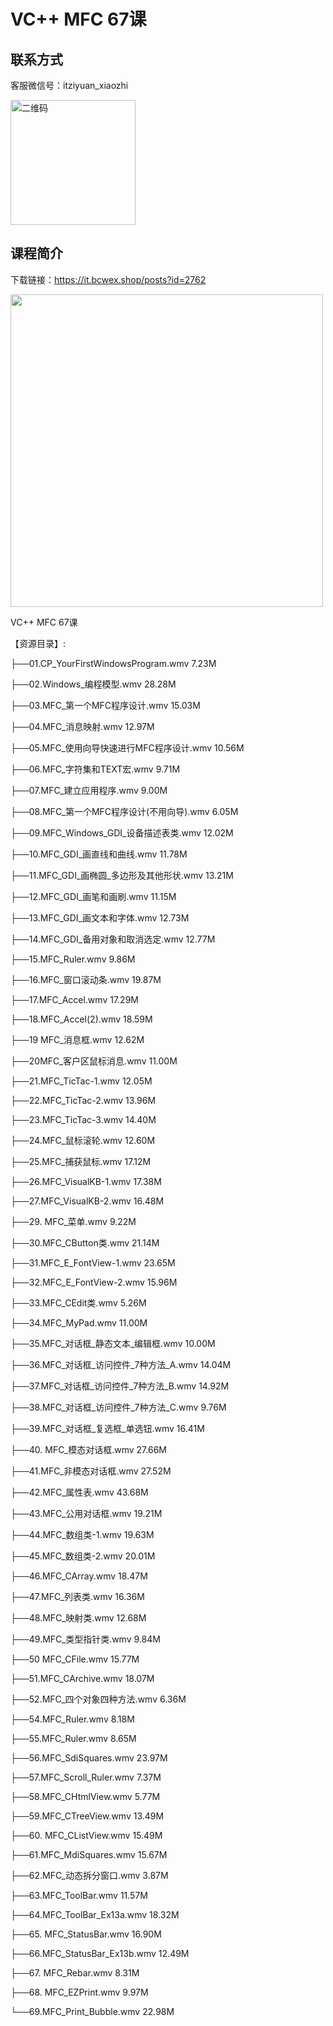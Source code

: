 # VC++ MFC 67课

## 联系方式

客服微信号：itziyuan_xiaozhi

<img src="https://ziyuanyun.oss-cn-guangzhou.aliyuncs.com/common/20240614073449/666b82192834a.jpg" width="200" height="200" alt="二维码">

## 课程简介

下载链接：https://it.bcwex.shop/posts?id=2762

<img src="https://ziyuanyun.oss-cn-guangzhou.aliyuncs.com/yun/20240515184303/664491b7a6211.jpg" width="500" alt="">

  VC++ MFC 67课



 【资源目录】:

 ├──01.CP_YourFirstWindowsProgram.wmv 7.23M

 ├──02.Windows_编程模型.wmv 28.28M

 ├──03.MFC_第一个MFC程序设计.wmv 15.03M

 ├──04.MFC_消息映射.wmv 12.97M

 ├──05.MFC_使用向导快速进行MFC程序设计.wmv 10.56M

 ├──06.MFC_字符集和TEXT宏.wmv 9.71M

 ├──07.MFC_建立应用程序.wmv 9.00M

 ├──08.MFC_第一个MFC程序设计(不用向导).wmv 6.05M

 ├──09.MFC_Windows_GDI_设备描述表类.wmv 12.02M

 ├──10.MFC_GDI_画直线和曲线.wmv 11.78M

 ├──11.MFC_GDI_画椭圆_多边形及其他形状.wmv 13.21M

 ├──12.MFC_GDI_画笔和画刷.wmv 11.15M

 ├──13.MFC_GDI_画文本和字体.wmv 12.73M

 ├──14.MFC_GDI_备用对象和取消选定.wmv 12.77M

 ├──15.MFC_Ruler.wmv 9.86M

 ├──16.MFC_窗口滚动条.wmv 19.87M

 ├──17.MFC_Accel.wmv 17.29M

 ├──18.MFC_Accel(2).wmv 18.59M

 ├──19 MFC_消息框.wmv 12.62M

 ├──20MFC_客户区鼠标消息.wmv 11.00M

 ├──21.MFC_TicTac-1.wmv 12.05M

 ├──22.MFC_TicTac-2.wmv 13.96M

 ├──23.MFC_TicTac-3.wmv 14.40M

 ├──24.MFC_鼠标滚轮.wmv 12.60M

 ├──25.MFC_捕获鼠标.wmv 17.12M

 ├──26.MFC_VisualKB-1.wmv 17.38M

 ├──27.MFC_VisualKB-2.wmv 16.48M

 ├──29. MFC_菜单.wmv 9.22M

 ├──30.MFC_CButton类.wmv 21.14M

 ├──31.MFC_E_FontView-1.wmv 23.65M

 ├──32.MFC_E_FontView-2.wmv 15.96M

 ├──33.MFC_CEdit类.wmv 5.26M

 ├──34.MFC_MyPad.wmv 11.00M

 ├──35.MFC_对话框_静态文本_编辑框.wmv 10.00M

 ├──36.MFC_对话框_访问控件_7种方法_A.wmv 14.04M

 ├──37.MFC_对话框_访问控件_7种方法_B.wmv 14.92M

 ├──38.MFC_对话框_访问控件_7种方法_C.wmv 9.76M

 ├──39.MFC_对话框_复选框_单选钮.wmv 16.41M

 ├──40. MFC_模态对话框.wmv 27.66M

 ├──41.MFC_非模态对话框.wmv 27.52M

 ├──42.MFC_属性表.wmv 43.68M

 ├──43.MFC_公用对话框.wmv 19.21M

 ├──44.MFC_数组类-1.wmv 19.63M

 ├──45.MFC_数组类-2.wmv 20.01M

 ├──46.MFC_CArray.wmv 18.47M

 ├──47.MFC_列表类.wmv 16.36M

 ├──48.MFC_映射类.wmv 12.68M

 ├──49.MFC_类型指针类.wmv 9.84M

 ├──50 MFC_CFile.wmv 15.77M

 ├──51.MFC_CArchive.wmv 18.07M

 ├──52.MFC_四个对象四种方法.wmv 6.36M

 ├──54.MFC_Ruler.wmv 8.18M

 ├──55.MFC_Ruler.wmv 8.65M

 ├──56.MFC_SdiSquares.wmv 23.97M

 ├──57.MFC_Scroll_Ruler.wmv 7.37M

 ├──58.MFC_CHtmlView.wmv 5.77M

 ├──59.MFC_CTreeView.wmv 13.49M

 ├──60. MFC_CListView.wmv 15.49M

 ├──61.MFC_MdiSquares.wmv 15.67M

 ├──62.MFC_动态拆分窗口.wmv 3.87M

 ├──63.MFC_ToolBar.wmv 11.57M

 ├──64.MFC_ToolBar_Ex13a.wmv 18.32M

 ├──65. MFC_StatusBar.wmv 16.90M

 ├──66.MFC_StatusBar_Ex13b.wmv 12.49M

 ├──67. MFC_Rebar.wmv 8.31M

 ├──68. MFC_EZPrint.wmv 9.97M

 └──69.MFC_Print_Bubble.wmv 22.98M

  